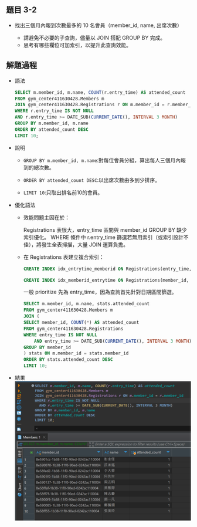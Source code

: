 ## 題目 3-2

- 找出三個月內報到次數最多的 10 名會員（member_id, name, 出席次數）

    - 請避免不必要的子查詢，儘量以 JOIN 搭配 GROUP BY 完成。
    - 思考有哪些欄位可加索引，以提升此查詢效能。

## 解題過程

- 語法
    ```sql
    SELECT m.member_id, m.name, COUNT(r.entry_time) AS attended_count
    FROM gym_center411630428.Members m
    JOIN gym_center411630428.Registrations r ON m.member_id = r.member_id
    WHERE r.entry_time IS NOT NULL 
    AND r.entry_time >= DATE_SUB(CURRENT_DATE(), INTERVAL 3 MONTH)
    GROUP BY m.member_id, m.name
    ORDER BY attended_count DESC
    LIMIT 10;
    ```
- 說明
  - `GROUP BY m.member_id, m.name`:對每位會員分組，算出每人三個月內報到的總次數。
    
  - `ORDER BY attended_count DESC`:以出席次數由多到少排序。
  - `LIMIT 10`:只取出排名前10的會員。

- 優化語法
  - 效能問題主因在於：

    Registrations 表很大，entry_time 區間與 member_id GROUP BY 缺少索引優化。
    WHERE 條件中 r.entry_time 篩選若無用索引（或索引設計不佳），將發生全表掃描，大量 JOIN 運算負擔。

  - 在 Registrations 表建立複合索引：
    ```sql
    CREATE INDEX idx_entrytime_memberid ON Registrations(entry_time, member_id);
    ```
    ```sql
    CREATE INDEX idx_memberid_entrytime ON Registrations(member_id, entry_time);
    ```
    一般 prioritize 先為 entry_time，因為查詢首先針對日期區間篩選。
    ```sql
    SELECT m.member_id, m.name, stats.attended_count
    FROM gym_center411630428.Members m
    JOIN (
    SELECT member_id, COUNT(*) AS attended_count
    FROM gym_center411630428.Registrations
    WHERE entry_time IS NOT NULL
        AND entry_time >= DATE_SUB(CURRENT_DATE(), INTERVAL 3 MONTH)
    GROUP BY member_id
    ) stats ON m.member_id = stats.member_id
    ORDER BY stats.attended_count DESC
    LIMIT 10;
    ```

- 結果
    ![3-2-1](../images/3-2-1.png)